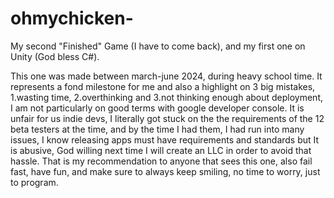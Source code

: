 # ohmychicken-
My second "Finished" Game (I have to come back), and my first one on Unity (God bless C#). 

This one was made between march-june 2024, during heavy school time. It represents a fond milestone for me  and also a highlight on 3 big mistakes, 1.wasting time, 2.overthinking and 3.not thinking enough about deployment, 
I am not particularly on good terms with google developer console. It is unfair for us indie devs, I literally got stuck on the the requirements of the 12 beta testers at the time, and by the time I had them, I had run into many issues, I know releasing apps must have requirements and standards but It is abusive, God willing next time I will create an LLC in order to avoid that hassle. That is my recommendation to anyone that sees this one, also fail fast, have fun, and make sure to always keep smiling, no time to worry, just to program.
